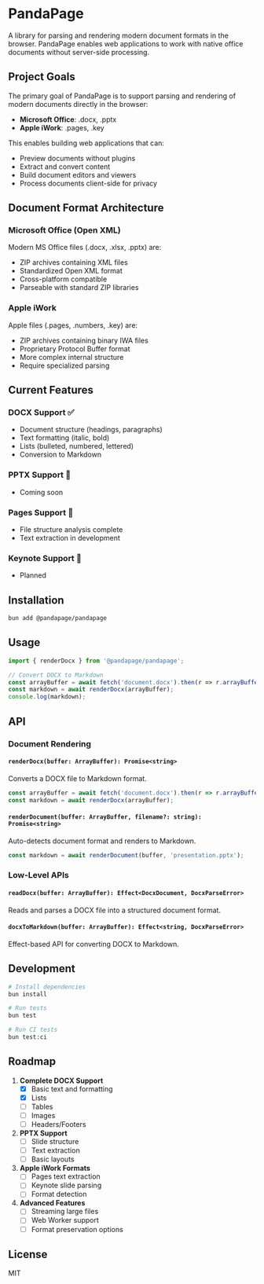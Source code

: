 # PandaPage

A library for parsing and rendering modern document formats in the browser. PandaPage enables web applications to work with native office documents without server-side processing.

## Project Goals

The primary goal of PandaPage is to support parsing and rendering of modern documents directly in the browser:
- **Microsoft Office**: .docx, .pptx
- **Apple iWork**: .pages, .key

This enables building web applications that can:
- Preview documents without plugins
- Extract and convert content
- Build document editors and viewers
- Process documents client-side for privacy

## Document Format Architecture

### Microsoft Office (Open XML)
Modern MS Office files (.docx, .xlsx, .pptx) are:
- ZIP archives containing XML files
- Standardized Open XML format
- Cross-platform compatible
- Parseable with standard ZIP libraries

### Apple iWork
Apple files (.pages, .numbers, .key) are:
- ZIP archives containing binary IWA files
- Proprietary Protocol Buffer format
- More complex internal structure
- Require specialized parsing

## Current Features

### DOCX Support ✅
- Document structure (headings, paragraphs)
- Text formatting (italic, bold)
- Lists (bulleted, numbered, lettered)
- Conversion to Markdown

### PPTX Support 🚧
- Coming soon

### Pages Support 🚧
- File structure analysis complete
- Text extraction in development

### Keynote Support 🚧
- Planned

## Installation

```bash
bun add @pandapage/pandapage
```

## Usage

```typescript
import { renderDocx } from '@pandapage/pandapage';

// Convert DOCX to Markdown
const arrayBuffer = await fetch('document.docx').then(r => r.arrayBuffer());
const markdown = await renderDocx(arrayBuffer);
console.log(markdown);
```

## API

### Document Rendering

#### `renderDocx(buffer: ArrayBuffer): Promise<string>`
Converts a DOCX file to Markdown format.

```typescript
const arrayBuffer = await fetch('document.docx').then(r => r.arrayBuffer());
const markdown = await renderDocx(arrayBuffer);
```

#### `renderDocument(buffer: ArrayBuffer, filename?: string): Promise<string>` 
Auto-detects document format and renders to Markdown.

```typescript
const markdown = await renderDocument(buffer, 'presentation.pptx');
```

### Low-Level APIs

#### `readDocx(buffer: ArrayBuffer): Effect<DocxDocument, DocxParseError>`
Reads and parses a DOCX file into a structured document format.

#### `docxToMarkdown(buffer: ArrayBuffer): Effect<string, DocxParseError>`
Effect-based API for converting DOCX to Markdown.

## Development

```bash
# Install dependencies
bun install

# Run tests
bun test

# Run CI tests
bun test:ci
```

## Roadmap

1. **Complete DOCX Support**
   - [x] Basic text and formatting
   - [x] Lists
   - [ ] Tables
   - [ ] Images
   - [ ] Headers/Footers

2. **PPTX Support**
   - [ ] Slide structure
   - [ ] Text extraction
   - [ ] Basic layouts

3. **Apple iWork Formats**
   - [ ] Pages text extraction
   - [ ] Keynote slide parsing
   - [ ] Format detection

4. **Advanced Features**
   - [ ] Streaming large files
   - [ ] Web Worker support
   - [ ] Format preservation options

## License

MIT